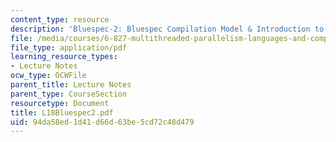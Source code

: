 ```yaml
---
content_type: resource
description: 'Bluespec-2: Bluespec Compilation Model & Introduction to programming'
file: /media/courses/6-827-multithreaded-parallelism-languages-and-compilers-fall-2002/94da58ed1d41d66d63be5cd72c48d479_L18Bluespec2.pdf
file_type: application/pdf
learning_resource_types:
- Lecture Notes
ocw_type: OCWFile
parent_title: Lecture Notes
parent_type: CourseSection
resourcetype: Document
title: L18Bluespec2.pdf
uid: 94da58ed-1d41-d66d-63be-5cd72c48d479
---
```

